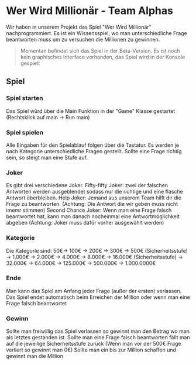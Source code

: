 # Wer Wird Millionär - Team Alphas
Wir haben in unserem Projekt das Spiel "Wer Wird Millionär" nachprogrammiert.
Es ist ein Wissensspiel, wo man unterschiedliche Frage beantworten muss um zu versuchen die Millionen zu gewinnen.
> Momentan befindet sich das Spiel in der Beta-Version.
> Es ist noch kein graphisches Interface vorhanden, das Spiel wird in der Konsole gespielt

## Spiel
### Spiel starten
Das Spiel würd über die Main Funktion in der "Game" Klasse gestartet (Rechtsklick auf main -> Run main)

### Spiel spielen
Alle Eingaben für den Spielablauf folgen über die Tastatur. 
Es werden je nach Kategorie unterschiedliche Fragen gestellt.
Sollte eine Frage richtig sein, so steigt man eine Stufe auf.

### Joker
Es gibt drei verschiedene Joker.
Fifty-fifty Joker: zwei der falschen Antworten werden ausgeblendet sodass nur die richtige und eine flasche Antwort überbleiben.
Help Joker: Jemand aus unserem Team hilft dir die Frage zu beantworten. (Achtung: Die Antwort die wir geben muss nicht imemr stimmen)
Second Chance Joker: Wenn man eine Frage falsch beantwortet hat, kann man danach nocheinmal eine Antwortmöglichkeit abgeben (Achtung: Joker muss dafür vorher ausgewählt werden)

### Kategorie
Die Kategorie sind:
50€-> 100€ -> 200€ -> 300€ -> 500€ (Sicherheitsstufe) -> 1.000€ -> 2.000€ -> 4.000€ -> 8.000€ -> 16.000€ (Sicherheitsstufe) -> 32.000€ -> 64.000€ -> 125.000€ -> 500.000€ -> 1.000.0000€

### Ende
Man kann das Spiel am Anfang jeder Frage (außer der ersten) verlassen.
Das Spiel endet automatisch beim Erreichen der Million oder wenn man eine Frage falsch beantwortet

### Gewinn
Sollte man freiwillig das Spiel verlassen so gewinnt man den Betrag wo man als letztes gestanden ist.
Sollte man eine Frage falsch beantworten fällt man auf die jeweilige Sicherheitsstufe zurück (Wenn man vor der 500€ Frage verliert so gewinnt man 0€)
Sollte man ein bis zur Million schaffen und gewinnt man die Million

